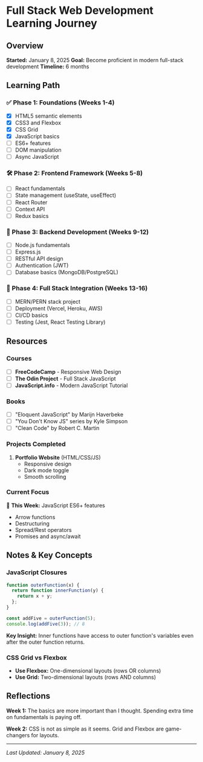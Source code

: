 # Full Stack Web Development Learning Journey

## Overview
**Started:** January 8, 2025
**Goal:** Become proficient in modern full-stack development
**Timeline:** 6 months

## Learning Path

### ✅ Phase 1: Foundations (Weeks 1-4)
- [x] HTML5 semantic elements
- [x] CSS3 and Flexbox
- [x] CSS Grid
- [x] JavaScript basics
- [ ] ES6+ features
- [ ] DOM manipulation
- [ ] Async JavaScript

### 🛠️ Phase 2: Frontend Framework (Weeks 5-8)
- [ ] React fundamentals
- [ ] State management (useState, useEffect)
- [ ] React Router
- [ ] Context API
- [ ] Redux basics

### 🔧 Phase 3: Backend Development (Weeks 9-12)
- [ ] Node.js fundamentals
- [ ] Express.js
- [ ] RESTful API design
- [ ] Authentication (JWT)
- [ ] Database basics (MongoDB/PostgreSQL)

### 🚀 Phase 4: Full Stack Integration (Weeks 13-16)
- [ ] MERN/PERN stack project
- [ ] Deployment (Vercel, Heroku, AWS)
- [ ] CI/CD basics
- [ ] Testing (Jest, React Testing Library)

## Resources

### Courses
- [ ] **FreeCodeCamp** - Responsive Web Design
- [ ] **The Odin Project** - Full Stack JavaScript
- [ ] **JavaScript.info** - Modern JavaScript Tutorial

### Books
- [ ] "Eloquent JavaScript" by Marijn Haverbeke
- [ ] "You Don't Know JS" series by Kyle Simpson
- [ ] "Clean Code" by Robert C. Martin

### Projects Completed
1. **Portfolio Website** (HTML/CSS/JS)
   - Responsive design
   - Dark mode toggle
   - Smooth scrolling

### Current Focus
🎯 **This Week:** JavaScript ES6+ features
- Arrow functions
- Destructuring
- Spread/Rest operators
- Promises and async/await

## Notes & Key Concepts

### JavaScript Closures
```javascript
function outerFunction(x) {
  return function innerFunction(y) {
    return x + y;
  };
}

const addFive = outerFunction(5);
console.log(addFive(3)); // 8
```
**Key Insight:** Inner functions have access to outer function's variables even after the outer function returns.

### CSS Grid vs Flexbox
- **Use Flexbox:** One-dimensional layouts (rows OR columns)
- **Use Grid:** Two-dimensional layouts (rows AND columns)

## Reflections

**Week 1:** The basics are more important than I thought. Spending extra time on fundamentals is paying off.

**Week 2:** CSS is not as simple as it seems. Grid and Flexbox are game-changers for layouts.

---

*Last Updated: January 8, 2025*
